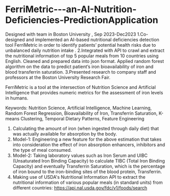 # FerriMetric---an-AI-Nutrition-Deficiencies-PredictionApplication
Designed with team in Boston University , Sep 2023-Dec2023
1.Co-designed and implemented an AI-based nutritional deficiencies detection tool FerriMetric in order to identify patients’ potential health risks due to unbalanced daily nutrition intake .
2.Integrated with API to crawl and extract the nutritional information of top 5 popular meals from 10 countries using English. Cleaned and prepared data into json format. Applied random forest algorithm on the data to predict patient’s iron bioavailability of iron and blood transferrin saturation. 
3.Presented research to company staff and professors at the Boston University Research Fair.

FerriMetric is a tool at the intersection of Nutrition Science and Artificial Intelligence that provides numeric metrics for the assessment of iron levels in humans.

Keywords: Nutrition Science, Artificial Intelligence, Machine Learning, Random Forest Regression, Bioavailability of Iron, Transferrin Saturation, K-means Clustering, Temporal Dietary Patterns, Feature Engineering

1. Calculating the amount of iron (when ingested through daily diet) that was actually available for absorption by the body.
2. Model-1: Engineering a new feature for the above estimation that takes into consideration the effect of iron absorption enhancers, inhibitors and the type of meal consumed.
3. Model-2: Taking laboratory values such as Iron Serum and UIBC (Unsaturated Iron Binding Capacity) to calculate TIBC (Total Iron Binding Capacity) and eventually Transferrin Saturation, which is the percentage of iron bound to the iron-binding sites of the blood protein, Transferrin.
4. Making use of USDA's Nutritional Information API to extract the nutritional information of various popular meals (in standard units) from different countries: https://api.nal.usda.gov/fdc/v1/foods/search
